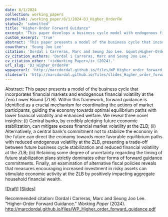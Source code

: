 ```yaml
---
date: 8/1/2024
collection: working_papers
permalink: /working_paper/8/1/2024-DJ_Higher_OrderFW
status2: 'submitted'
title: "Higher-Order Forward Guidance"
excerpt: 'This paper develops a business cycle model with endogenous financial volatility at the Zero Lower Bound (ZLB), highlighting forward guidance as a key mechanism for coordinating market behavior and improving welfare. We show that central banks can reduce excess volatility by credibly pledging future stabilization, or alternatively, by withholding such pledges to direct the economy toward favorable outcomes with lower volatility, revealing a trade-off. We also find that partial uncertainty about future policy dominates strict commitments. Finally, fiscal measures that promote risky asset investments can boost economic activity at the ZLB by increasing aggregate household financial wealth.'
custom_excerpt: 'true'
abstract: 'This paper presents a model of the business cycle that incorporates financial markets and endogenous financial volatility at the Zero Lower Bound (ZLB). Within this framework, forward guidance is identified as a crucial mechanism for coordinating the actions of market participants, guiding the economy towards optimal equilibrium paths with lower financial volatility and enhanced welfare. We reveal three novel insights: (i) Central banks, by credibly pledging future economic stabilization, can mitigate excess financial market volatility at the ZLB; (ii) Alternatively, a central bank&apos;s commitment not to stabilize the economy in the future can direct the economy towards more favorable equilibrium paths with reduced endogenous volatility at the ZLB, presenting a trade-off between future business cycle stabilization and reduced financial volatility at the ZLB; (iii) Retaining some degree of uncertainty regarding the timing of future stabilization plans strictly dominates other forms of forward guidance commitments. Finally, an examination of alternative fiscal policies reveals that measures encouraging increased investment in risky assets can stimulate economic activity at the ZLB by positively impacting aggregate household financial wealth.'
coauthors: 'Seung Joo Lee'
citation: 'Dordal i Carreras, Marc and Seung Joo Lee. &quot;Higher-Order Forward Guidance.&quot;  <i>Working Paper</i> (2024).'
cv_citation_authors: 'Dordal i Carreras, Marc and Seung Joo Lee.'
cv_citation_other: '<i>Working Paper</i> (2024).'
url_slug: 'DJ_Higher_OrderFW'
wppaperurl: 'http://marcdordal.github.io/files/WP_Higher_order_forward_guidance.pdf'
slidesurl: 'http://marcdordal.github.io/files/slides_Higher_order_forward_guidance.pdf'
---
```

Abstract: This paper presents a model of the business cycle that incorporates financial markets and endogenous financial volatility at the Zero Lower Bound (ZLB). Within this framework, forward guidance is identified as a crucial mechanism for coordinating the actions of market participants, guiding the economy towards optimal equilibrium paths with lower financial volatility and enhanced welfare. We reveal three novel insights: (i) Central banks, by credibly pledging future economic stabilization, can mitigate excess financial market volatility at the ZLB; (ii) Alternatively, a central bank&apos;s commitment not to stabilize the economy in the future can direct the economy towards more favorable equilibrium paths with reduced endogenous volatility at the ZLB, presenting a trade-off between future business cycle stabilization and reduced financial volatility at the ZLB; (iii) Retaining some degree of uncertainty regarding the timing of future stabilization plans strictly dominates other forms of forward guidance commitments. Finally, an examination of alternative fiscal policies reveals that measures encouraging increased investment in risky assets can stimulate economic activity at the ZLB by positively impacting aggregate household financial wealth.

[[Draft](http://marcdordal.github.io/files/WP_Higher_order_forward_guidance.pdf)] [[Slides](http://marcdordal.github.io/files/slides_Higher_order_forward_guidance.pdf)] 

Recommended citation: Dordal i Carreras, Marc and Seung Joo Lee. "Higher-Order Forward Guidance."  <i>Working Paper</i> (2024). http://marcdordal.github.io/files/WP_Higher_order_forward_guidance.pdf